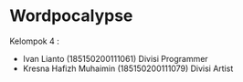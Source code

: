 # Wordpocalypse
 
Kelompok 4 :
- Ivan Lianto (185150200111061) Divisi Programmer
- Kresna Hafizh Muhaimin (185150200111079) Divisi Artist
